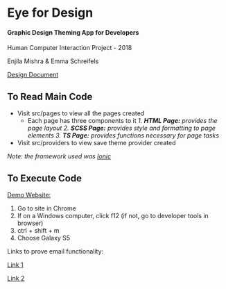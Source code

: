 # Eye for Design
#### Graphic Design Theming App for Developers
Human Computer Interaction Project - 2018

Enjila Mishra & Emma Schreifels

[Design Document](https://github.com/dilEMMA16/hucomm/blob/emmafont/HuComm%20Semester%20Project.pdf)

## To Read Main Code
- Visit src/pages to view all the pages created
  - Each page has three components to it
    *1. **HTML Page:** provides the page layout*
    *2. **SCSS Page:** provides style and formatting to page elements*
    *3. **TS Page:** provides functions necessary for page tasks*
- Visit src/providers to view save theme provider created

*Note: the framework used was [Ionic](https://ionicframework.com/)*




## To Execute Code
[Demo Website:](https://dilemma16.github.io/hucommlivedemo/index.html)
1. Go to site in Chrome
2. If on a Windows computer, click f12 (if not, go to developer tools in browser)
3. ctrl + shift + m
4. Choose Galaxy S5

Links to prove email functionality:

[Link 1](https://drive.google.com/open?id=1B6SKsE0E8PQvwzloqL_-DSCuLDbay8f6)

[Link 2](https://drive.google.com/open?id=1zvXhsomVcCULuvA-TY1w92nl0ylMewI5)
